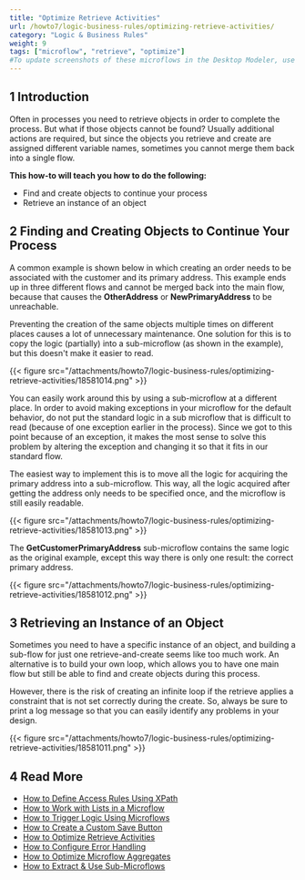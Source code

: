 ```yaml
---
title: "Optimize Retrieve Activities"
url: /howto7/logic-business-rules/optimizing-retrieve-activities/
category: "Logic & Business Rules"
weight: 9
tags: ["microflow", "retrieve", "optimize"]
#To update screenshots of these microflows in the Desktop Modeler, use the Microflow Screenshots app.
---
```


## 1 Introduction

Often in processes you need to retrieve objects in order to complete the process. But what if those objects cannot be found? Usually additional actions are required, but since the objects you retrieve and create are assigned different variable names, sometimes you cannot merge them back into a single flow.

**This how-to will teach you how to do the following:**

* Find and create objects to continue your process
* Retrieve an instance of an object

## 2 Finding and Creating Objects to Continue Your Process

A common example is shown below in which creating an order needs to be associated with the customer and its primary address. This example ends up in three different flows and cannot be merged back into the main flow, because that causes the **OtherAddress** or **NewPrimaryAddress** to be unreachable. 

Preventing the creation of the same objects multiple times on different places causes a lot of unnecessary maintenance. One solution for this is to copy the logic (partially) into a sub-microflow (as shown in the example), but this doesn't make it easier to read.

{{< figure src="/attachments/howto7/logic-business-rules/optimizing-retrieve-activities/18581014.png" >}}

You can easily work around this by using a sub-microflow at a different place. In order to avoid making exceptions in your microflow for the default behavior, do not put the standard logic in a sub microflow that is difficult to read (because of one exception earlier in the process). Since we got to this point because of an exception, it makes the most sense to solve this problem by altering the exception and changing it so that it fits in our standard flow.

The easiest way to implement this is to move all the logic for acquiring the primary address into a sub-microflow. This way, all the logic acquired after getting the address only needs to be specified once, and the microflow is still easily readable. 

{{< figure src="/attachments/howto7/logic-business-rules/optimizing-retrieve-activities/18581013.png" >}}

The **GetCustomerPrimaryAddress** sub-microflow contains the same logic as the original example, except this way there is only one result: the correct primary address.

{{< figure src="/attachments/howto7/logic-business-rules/optimizing-retrieve-activities/18581012.png" >}}

## 3 Retrieving an Instance of an Object

Sometimes you need to have a specific instance of an object, and building a sub-flow for just one retrieve-and-create seems like too much work. An alternative is to build your own loop, which allows you to have one main flow but still be able to find and create objects during this process.

However, there is the risk of creating an infinite loop if the retrieve applies a constraint that is not set correctly during the create. So, always be sure to print a log message so that you can easily identify any problems in your design.

{{< figure src="/attachments/howto7/logic-business-rules/optimizing-retrieve-activities/18581011.png" >}}

## 4 Read More

* [How to Define Access Rules Using XPath](/howto7/logic-business-rules/define-access-rules-using-xpath/)
* [How to Work with Lists in a Microflow](/howto7/logic-business-rules/working-with-lists-in-a-microflow/)
* [How to Trigger Logic Using Microflows](/howto7/logic-business-rules/triggering-logic-using-microflows/)
* [How to Create a Custom Save Button](/howto7/logic-business-rules/create-a-custom-save-button/)
* [How to Optimize Retrieve Activities](/howto7/logic-business-rules/optimizing-retrieve-activities/)
* [How to Configure Error Handling](/howto7/logic-business-rules/set-up-error-handling/)
* [How to Optimize Microflow Aggregates](/howto7/logic-business-rules/optimizing-microflow-aggregates/)
* [How to Extract & Use Sub-Microflows](/howto7/logic-business-rules/extract-and-use-sub-microflows/)
